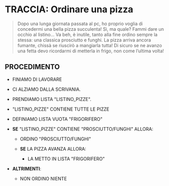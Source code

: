 # TRACCIA: Ordinare una pizza

> Dopo una lunga giornata passata al pc, ho proprio voglia di concedermi
> una bella pizza succulenta! Sì, ma quale? Fammi dare un occhio al
> listino… Va beh, è inutile, tanto alla fine ordino sempre la stessa:
> una classica prosciutto e funghi. La pizza arriva ancora fumante,
> chissà se riuscirò a mangiarla tutta! Di sicuro se ne avanzo una fetta
> devo ricordarmi di metterla in frigo, non come l’ultima volta!

## PROCEDIMENTO

- FINIAMO DI LAVORARE

- CI ALZIAMO DALLA SCRIVANIA.

- PRENDIAMO LISTA "LISTINO_PIZZE".

- "LISTINO_PIZZE" CONTIENE TUTTE LE PIZZE

- DEFINIAMO LISTA VUOTA "FRIGORIFERO"

- **SE** "LISTINO_PIZZE" CONTIENE "PROSCIUTTO/FUNGHI" ALLORA:

  - ORDINO "PROSCIUTTO/FUNGHI"

  - **SE** LA PIZZA AVANZA ALLORA:

    - LA METTO IN LISTA "FRIGORIFERO"

- **ALTRIMENTI**:
  - NON ORDINO NIENTE
